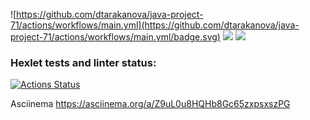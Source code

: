 ![https://github.com/dtarakanova/java-project-71/actions/workflows/main.yml](https://github.com/dtarakanova/java-project-71/actions/workflows/main.yml/badge.svg)
<a href="https://codeclimate.com/github/dtarakanova/java-project-71/maintainability"><img src="https://api.codeclimate.com/v1/badges/3d8545c4e3fa49a2092a/maintainability" /></a>
<a href="https://codeclimate.com/github/dtarakanova/java-project-71/test_coverage"><img src="https://api.codeclimate.com/v1/badges/3d8545c4e3fa49a2092a/test_coverage" /></a>

### Hexlet tests and linter status:
[![Actions Status](https://github.com/dtarakanova/java-project-71/workflows/hexlet-check/badge.svg)](https://github.com/dtarakanova/java-project-71/actions)

Asciinema
https://asciinema.org/a/Z9uL0u8HQHb8Gc65zxpsxszPG

